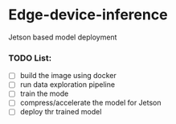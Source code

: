 # Edge-device-inference

Jetson based model deployment

### TODO List:

- [ ] build the image using docker
- [ ] run data exploration pipeline
- [ ] train the mode
- [ ] compress/accelerate the model for Jetson
- [ ] deploy thr trained model
